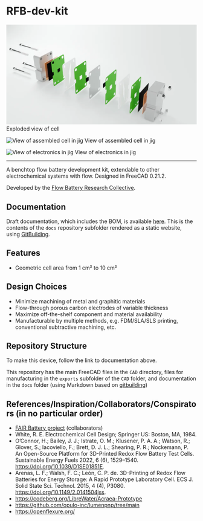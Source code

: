 # RFB-dev-kit

![Exploded view of cell](CAD/exports/exploded.webp)
Exploded view of cell

![View of assembled cell in jig](CAD/exports/front.png)
View of assembled cell in jig

![View of electronics in jig](CAD/exports/back.png)
View of electronics in jig

--------------------------------------------------------------------------------
A benchtop flow battery development kit, extendable to other electrochemical systems with flow.
Designed in FreeCAD 0.21.2.

Developed by the [Flow Battery Research Collective](https://opencollective.com/fbrc).

## Documentation

Draft documentation, which includes the BOM, is available [here](https://fbrc.codeberg.page/rfb-dev-kit/). This is the contents of the `docs` repository subfolder rendered as a static website, using [GitBuilding](https://gitbuilding.io/).

## Features
- Geometric cell area from 1 cm² to 10 cm²

## Design Choices
- Minimize machining of metal and graphitic materials
- Flow-through porous carbon electrodes of variable thickness
- Maximize off-the-shelf component and material availability
- Manufacturable by multiple methods, e.g. FDM/SLA/SLS printing, conventional subtractive machining, etc.

## Repository Structure
To make this device, follow the link to documentation above.

This repository has the main FreeCAD files in the `CAD` directory, files for manufacturing in the `exports` subfolder of the `CAD` folder, and documentation in the `docs` folder (using Markdown based on [gitbuilding](https://gitbuilding.io/))

## References/Inspiration/Collaborators/Conspirators (in no particular order)
- [FAIR Battery project](https://github.com/SanliFaez/FAIR-Battery) (collaborators)
- White, R. E. Electrochemical Cell Design; Springer US: Boston, MA, 1984.
- O’Connor, H.; Bailey, J. J.; Istrate, O. M.; Klusener, P. A. A.; Watson, R.; Glover, S.; Iacoviello, F.; Brett, D. J. L.; Shearing, P. R.; Nockemann, P. An Open-Source Platform for 3D-Printed Redox Flow Battery Test Cells. Sustainable Energy Fuels 2022, 6 (6), 1529–1540. https://doi.org/10.1039/D1SE01851E.
- Arenas, L. F.; Walsh, F. C.; León, C. P. de. 3D-Printing of Redox Flow Batteries for Energy Storage: A Rapid Prototype Laboratory Cell. ECS J. Solid State Sci. Technol. 2015, 4 (4), P3080. https://doi.org/10.1149/2.0141504jss.
- https://codeberg.org/LibreWater/Acraea-Prototype
- https://github.com/opulo-inc/lumenpnp/tree/main
- https://openflexure.org/
